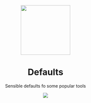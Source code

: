<p align='center'>
<br>
<a href='https://thenounproject.com/search/?q=settings&i=608603' title='Icon by Creative Outlet via TheNounProject.com'>
<img src='https://user-images.githubusercontent.com/74385/57679494-0dadad00-765e-11e9-8661-3ad7244d7eea.png' width='160'>
</a>
<br>
</p>

<h1 align='center'>
Defaults
</h1>

<p align='center'>
Sensible defaults fo some popular tools
</p>

<p align='center'>
<img src='https://img.shields.io/badge/build-pending-lightgrey.svg'>
</p>

<br>
